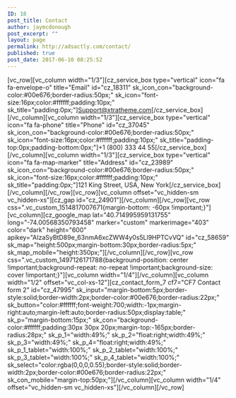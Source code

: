 ```yaml
---
ID: 18
post_title: Contact
author: jaymcdonough
post_excerpt: ""
layout: page
permalink: http://adsactly.com/contact/
published: true
post_date: 2017-06-10 08:25:52
---
```

[vc_row][vc_column width="1/3"][cz_service_box type="vertical" icon="fa fa-envelope-o" title="Email" id="cz_18311" sk_icon_con="background-color:#00e676;border-radius:50px;" sk_icon="font-size:16px;color:#ffffff;padding:10px;" sk_title="padding:0px;"]Support@xtratheme.com[/cz_service_box][/vc_column][vc_column width="1/3"][cz_service_box type="vertical" icon="fa fa-phone" title="Phone" id="cz_37045" sk_icon_con="background-color:#00e676;border-radius:50px;" sk_icon="font-size:16px;color:#ffffff;padding:10px;" sk_title="padding-top:0px;padding-bottom:0px;"]+1 (800) 333 44 55[/cz_service_box][/vc_column][vc_column width="1/3"][cz_service_box type="vertical" icon="fa fa-map-marker" title="Address" id="cz_23989" sk_icon_con="background-color:#00e676;border-radius:50px;" sk_icon="font-size:16px;color:#ffffff;padding:10px;" sk_title="padding:0px;"]121 King Street, USA, New York[/cz_service_box][/vc_column][/vc_row][vc_row][vc_column offset="vc_hidden-sm vc_hidden-xs"][cz_gap id="cz_24901"][/vc_column][/vc_row][vc_row css=".vc_custom_1514817007671{margin-bottom: -60px !important;}"][vc_column][cz_google_map lat="40.714995959131755" long="-74.00568350793458" marker="custom" markerimage="403" color="dark" height="600" apikey="AIzaSyBtD89e_63nmA6xcZWW4y0s5Ll9HPTCvVQ" id="cz_58659" sk_map="height:500px;margin-bottom:30px;border-radius:5px;" sk_map_mobile="height:350px;"][/vc_column][/vc_row][vc_row css=".vc_custom_1497126171788{background-position: center !important;background-repeat: no-repeat !important;background-size: cover !important;}"][vc_column width="1/4"][/vc_column][vc_column width="1/2" offset="vc_col-xs-12"][cz_contact_form_7 cf7="CF7 Contact form 2" id="cz_47995" sk_input="margin-bottom:5px;border-style:solid;border-width:2px;border-color:#00e676;border-radius:22px;" sk_button="color:#ffffff;font-weight:700;width:-1px;margin-right:auto;margin-left:auto;border-radius:50px;display:table;" sk_p="margin-bottom:15px;" sk_con="background-color:#ffffff;padding:30px 30px 20px;margin-top:-165px;border-radius:28px;" sk_p_1="width:49%;" sk_p_2="float:right;width:49%;" sk_p_3="width:49%;" sk_p_4="float:right;width:49%;" sk_p_1_tablet="width:100%;" sk_p_2_tablet="width:100%;" sk_p_3_tablet="width:100%;" sk_p_4_tablet="width:100%;" sk_select="color:rgba(0,0,0,0.55);border-style:solid;border-width:2px;border-color:#00e676;border-radius:22px;" sk_con_mobile="margin-top:50px;"][/vc_column][vc_column width="1/4" offset="vc_hidden-sm vc_hidden-xs"][/vc_column][/vc_row]